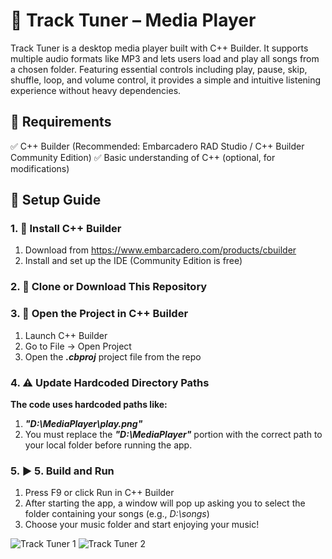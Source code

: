 # 🎵 Track Tuner – Media Player
Track Tuner is a desktop media player built with C++ Builder. It supports multiple audio formats like MP3 and lets users load and play all songs from a chosen folder. Featuring essential controls including play, pause, skip, shuffle, loop, and volume control, it provides a simple and intuitive listening experience without heavy dependencies.

## 🧰 Requirements
✅ C++ Builder (Recommended: Embarcadero RAD Studio / C++ Builder Community Edition)
✅ Basic understanding of C++ (optional, for modifications)

## 🚀 Setup Guide
### 1. 💾 Install C++ Builder
1. Download from https://www.embarcadero.com/products/cbuilder
2. Install and set up the IDE (Community Edition is free)

### 2. 💾 Clone or Download This Repository

### 3. 🧭 Open the Project in C++ Builder
1. Launch C++ Builder
2. Go to File → Open Project
3. Open the ***.cbproj*** project file from the repo

### 4. ⚠️ Update Hardcoded Directory Paths
**The code uses hardcoded paths like:**
1. ***"D:\\MediaPlayer\\play.png"***
2. You must replace the ***"D:\\MediaPlayer"*** portion with the correct path to your local folder before running the app.

### 5. ▶️ 5. Build and Run
1. Press F9 or click Run in C++ Builder
2. After starting the app, a window will pop up asking you to select the folder containing your songs (e.g., *D:\songs*)
3. Choose your music folder and start enjoying your music!


![Track Tuner 1](Media_Player_Screenshot/track_tuner_1.png)
![Track Tuner 2](Media_Player_Screenshot/track_tuner_2.png)

